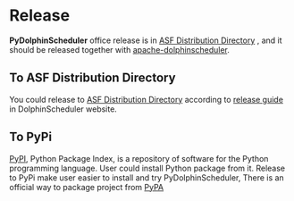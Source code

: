 <!--
 Licensed to the Apache Software Foundation (ASF) under one
 or more contributor license agreements.  See the NOTICE file
 distributed with this work for additional information
 regarding copyright ownership.  The ASF licenses this file
 to you under the Apache License, Version 2.0 (the
 "License"); you may not use this file except in compliance
 with the License.  You may obtain a copy of the License at

   http://www.apache.org/licenses/LICENSE-2.0

 Unless required by applicable law or agreed to in writing,
 software distributed under the License is distributed on an
 "AS IS" BASIS, WITHOUT WARRANTIES OR CONDITIONS OF ANY
 KIND, either express or implied.  See the License for the
 specific language governing permissions and limitations
 under the License.
-->

# Release

**PyDolphinScheduler** office release is in [ASF Distribution Directory](https://downloads.apache.org/dolphinscheduler/)
,
and it should be released together with [apache-dolphinscheduler](https://github.com/apache/dolphinscheduler).

## To ASF Distribution Directory

You could release to [ASF Distribution Directory](https://downloads.apache.org/dolphinscheduler/) according to
[release guide](https://dolphinscheduler.apache.org/en-us/community/release-prepare.html) in DolphinScheduler
website.

## To PyPi

[PyPI](https://pypi.org), Python Package Index, is a repository of software for the Python programming language.
User could install Python package from it. Release to PyPi make user easier to install and try PyDolphinScheduler,
There is an official way to package project
from [PyPA](https://packaging.python.org/en/latest/tutorials/packaging-projects)
